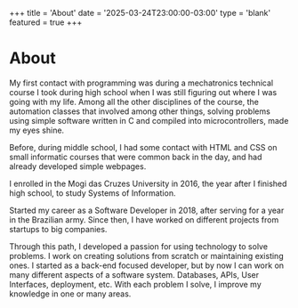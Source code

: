 +++
title = 'About'
date = '2025-03-24T23:00:00-03:00'
type = 'blank'
featured = true
+++

# About

My first contact with programming was during a mechatronics technical course I took during high school when I was still figuring out where I was going with my life. Among all the other disciplines of the course, the automation classes that involved among other things, solving problems using simple software written in C and compiled into microcontrollers, made my eyes shine.

Before, during middle school, I had some contact with HTML and CSS on small informatic courses that were common back in the day, and had already developed simple webpages.

I enrolled in the Mogi das Cruzes University in 2016, the year after I finished high school, to study Systems of Information.

Started my career as a Software Developer in 2018, after serving for a year in the Brazilian army. Since then, I have worked on different projects from startups to big companies.

Through this path, I developed a passion for using technology to solve problems. I work on creating solutions from scratch or maintaining existing ones. I started as a back-end focused developer, but by now I can work on many different aspects of a software system. Databases, APIs, User Interfaces, deployment, etc. With each problem I solve, I improve my knowledge in one or many areas.
